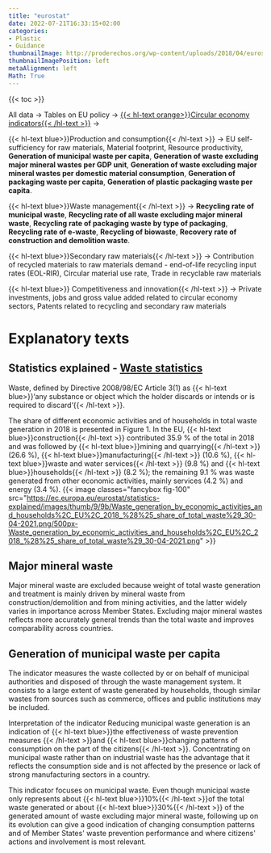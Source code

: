 ```yaml
---
title: "eurostat"
date: 2022-07-21T16:33:15+02:00
categories:
- Plastic
- Guidance
thumbnailImage: http://proderechos.org/wp-content/uploads/2018/04/eurostat-759x3051.png
thumbnailImagePosition: left
metaAlignment: left
Math: True
---
```

<!--more-->
{{< toc >}}

All data -> Tables on EU policy -> [{{< hl-text orange>}}Circular economy indicators{{< /hl-text >}}](https://ec.europa.eu/eurostat/databrowser/explore/all/tb_eu?lang=en&subtheme=cei&display=list&sort=category&extractionId=CEI_WM011) ->

{{< hl-text blue>}}Production and consumption{{< /hl-text >}} ->
EU self-sufficiency for raw materials,
Material footprint,
Resource productivity,
**Generation of municipal waste per capita**,
**Generation of waste excluding major mineral wastes per GDP unit**, **Generation of waste excluding major mineral wastes per domestic material consumption**,
**Generation of packaging waste per capita**,
**Generation of plastic packaging waste per capita**.

{{< hl-text blue>}}Waste management{{< /hl-text >}} ->
**Recycling rate of municipal waste**,
**Recycling rate of all waste excluding major mineral waste**,
**Recycling rate of packaging waste by type of packaging**,
**Recycling rate of e-waste**,
**Recycling of biowaste**,
**Recovery rate of construction and demolition waste**.

{{< hl-text blue>}}Secondary raw materials{{< /hl-text >}} ->
Contribution of recycled materials to raw materials demand - end-of-life recycling input rates (EOL-RIR),
Circular material use rate,
Trade in recyclable raw materials

{{< hl-text blue>}} Competitiveness and innovation{{< /hl-text >}} ->
Private investments, jobs and gross value added related to circular economy sectors,
Patents related to recycling and secondary raw materials

# Explanatory texts
## Statistics explained - [Waste statistics](https://ec.europa.eu/eurostat/statistics-explained/index.php?title=Waste_statistics#Total_waste_generation)
Waste, defined by Directive 2008/98/EC Article 3(1) as {{< hl-text blue>}}‘any substance or object which the holder discards or intends or is required to discard‘{{< /hl-text >}}.

The share of different economic activities and of households in total waste generation in 2018 is presented in Figure 1. In the EU, {{< hl-text blue>}}construction{{< /hl-text >}} contributed 35.9 % of the total in 2018 and was followed by {{< hl-text blue>}}mining and quarrying{{< /hl-text >}} (26.6 %), {{< hl-text blue>}}manufacturing{{< /hl-text >}} (10.6 %), {{< hl-text blue>}}waste and water services{{< /hl-text >}} (9.8 %) and {{< hl-text blue>}}households{{< /hl-text >}} (8.2 %); the remaining 9.1 % was waste generated from other economic activities, mainly services (4.2 %) and energy (3.4 %).
{{< image classes="fancybox fig-100" src="https://ec.europa.eu/eurostat/statistics-explained/images/thumb/9/9b/Waste_generation_by_economic_activities_and_households%2C_EU%2C_2018_%28%25_share_of_total_waste%29_30-04-2021.png/500px-Waste_generation_by_economic_activities_and_households%2C_EU%2C_2018_%28%25_share_of_total_waste%29_30-04-2021.png" >}}

## Major mineral waste
Major mineral waste are excluded because weight of total waste generation and treatment is mainly driven by mineral waste from construction/demolition and from mining activities, and the latter widely varies in importance across Member States. Excluding major mineral wastes reflects more accurately general trends than the total waste and improves comparability across countries.

## Generation of municipal waste per capita
The indicator measures the waste collected by or on behalf of municipal authorities and disposed of through the waste management system. It consists to a large extent of waste generated by households, though similar wastes from sources such as commerce, offices and public institutions may be included.

Interpretation of the indicator
Reducing municipal waste generation is an indication of {{< hl-text blue>}}the effectiveness of waste prevention measures {{< /hl-text >}}and {{< hl-text blue>}}changing patterns of consumption on the part of the citizens{{< /hl-text >}}. Concentrating on municipal waste rather than on industrial waste has the advantage that it reflects the consumption side and is not affected by the presence or lack of strong manufacturing sectors in a country.

This indicator focuses on municipal waste. Even though municipal waste only represents about {{< hl-text blue>}}10%{{< /hl-text >}}of the total waste generated or about {{< hl-text blue>}}30%{{< /hl-text >}} of the generated amount of waste excluding major mineral waste, following up on its evolution can give a good indication of changing consumption patterns and of Member States' waste prevention performance and where citizens' actions and involvement is most relevant.
